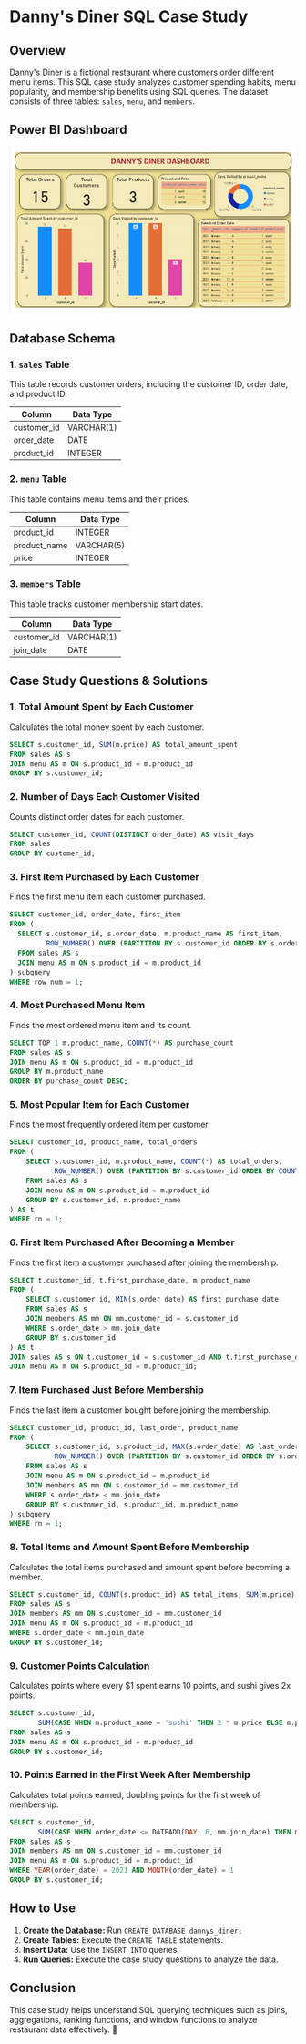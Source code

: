 # Danny's Diner SQL Case Study

## Overview
Danny's Diner is a fictional restaurant where customers order different menu items. This SQL case study analyzes customer spending habits, menu popularity, and membership benefits using SQL queries. The dataset consists of three tables: `sales`, `menu`, and `members`.

## Power BI Dashboard

![Dashboard Overview](PowerBIDashboard.png)

## Database Schema

### 1. `sales` Table
This table records customer orders, including the customer ID, order date, and product ID.

| Column      | Data Type |
|------------|----------|
| customer_id | VARCHAR(1) |
| order_date  | DATE |
| product_id  | INTEGER |

### 2. `menu` Table
This table contains menu items and their prices.

| Column      | Data Type |
|------------|----------|
| product_id  | INTEGER |
| product_name | VARCHAR(5) |
| price       | INTEGER |

### 3. `members` Table
This table tracks customer membership start dates.

| Column      | Data Type |
|------------|----------|
| customer_id | VARCHAR(1) |
| join_date   | DATE |

## Case Study Questions & Solutions

### 1. Total Amount Spent by Each Customer
Calculates the total money spent by each customer.
```sql
SELECT s.customer_id, SUM(m.price) AS total_amount_spent
FROM sales AS s
JOIN menu AS m ON s.product_id = m.product_id
GROUP BY s.customer_id;
```

### 2. Number of Days Each Customer Visited
Counts distinct order dates for each customer.
```sql
SELECT customer_id, COUNT(DISTINCT order_date) AS visit_days
FROM sales
GROUP BY customer_id;
```

### 3. First Item Purchased by Each Customer
Finds the first menu item each customer purchased.
```sql
SELECT customer_id, order_date, first_item
FROM (
  SELECT s.customer_id, s.order_date, m.product_name AS first_item,
         ROW_NUMBER() OVER (PARTITION BY s.customer_id ORDER BY s.order_date) AS row_num
  FROM sales AS s
  JOIN menu AS m ON s.product_id = m.product_id
) subquery
WHERE row_num = 1;
```

### 4. Most Purchased Menu Item
Finds the most ordered menu item and its count.
```sql
SELECT TOP 1 m.product_name, COUNT(*) AS purchase_count
FROM sales AS s
JOIN menu AS m ON s.product_id = m.product_id
GROUP BY m.product_name
ORDER BY purchase_count DESC;
```

### 5. Most Popular Item for Each Customer
Finds the most frequently ordered item per customer.
```sql
SELECT customer_id, product_name, total_orders
FROM (
    SELECT s.customer_id, m.product_name, COUNT(*) AS total_orders,
           ROW_NUMBER() OVER (PARTITION BY s.customer_id ORDER BY COUNT(*) DESC) AS rn
    FROM sales AS s
    JOIN menu AS m ON s.product_id = m.product_id
    GROUP BY s.customer_id, m.product_name
) AS t
WHERE rn = 1;
```

### 6. First Item Purchased After Becoming a Member
Finds the first item a customer purchased after joining the membership.
```sql
SELECT t.customer_id, t.first_purchase_date, m.product_name
FROM (
    SELECT s.customer_id, MIN(s.order_date) AS first_purchase_date
    FROM sales AS s
    JOIN members AS mm ON mm.customer_id = s.customer_id
    WHERE s.order_date > mm.join_date
    GROUP BY s.customer_id
) AS t
JOIN sales AS s ON t.customer_id = s.customer_id AND t.first_purchase_date = s.order_date
JOIN menu AS m ON s.product_id = m.product_id;
```

### 7. Item Purchased Just Before Membership
Finds the last item a customer bought before joining the membership.
```sql
SELECT customer_id, product_id, last_order, product_name
FROM (
    SELECT s.customer_id, s.product_id, MAX(s.order_date) AS last_order, m.product_name,
           ROW_NUMBER() OVER (PARTITION BY s.customer_id ORDER BY s.order_date DESC) AS rn
    FROM sales AS s
    JOIN menu AS m ON s.product_id = m.product_id
    JOIN members AS mm ON s.customer_id = mm.customer_id
    WHERE s.order_date < mm.join_date
    GROUP BY s.customer_id, s.product_id, m.product_name
) subquery
WHERE rn = 1;
```

### 8. Total Items and Amount Spent Before Membership
Calculates the total items purchased and amount spent before becoming a member.
```sql
SELECT s.customer_id, COUNT(s.product_id) AS total_items, SUM(m.price) AS total_amount_spent
FROM sales AS s
JOIN members AS mm ON s.customer_id = mm.customer_id
JOIN menu AS m ON s.product_id = m.product_id
WHERE s.order_date < mm.join_date
GROUP BY s.customer_id;
```

### 9. Customer Points Calculation
Calculates points where every $1 spent earns 10 points, and sushi gives 2x points.
```sql
SELECT s.customer_id,
       SUM(CASE WHEN m.product_name = 'sushi' THEN 2 * m.price ELSE m.price END) * 10 AS total_points
FROM sales AS s
JOIN menu AS m ON s.product_id = m.product_id
GROUP BY s.customer_id;
```

### 10. Points Earned in the First Week After Membership
Calculates total points earned, doubling points for the first week of membership.
```sql
SELECT s.customer_id,
       SUM(CASE WHEN order_date <= DATEADD(DAY, 6, mm.join_date) THEN m.price * 2 ELSE m.price END) * 10 AS total_points
FROM sales AS s
JOIN members AS mm ON s.customer_id = mm.customer_id
JOIN menu AS m ON s.product_id = m.product_id
WHERE YEAR(order_date) = 2021 AND MONTH(order_date) = 1
GROUP BY s.customer_id;
```

## How to Use
1. **Create the Database:** Run `CREATE DATABASE dannys_diner;`
2. **Create Tables:** Execute the `CREATE TABLE` statements.
3. **Insert Data:** Use the `INSERT INTO` queries.
4. **Run Queries:** Execute the case study questions to analyze the data.

## Conclusion
This case study helps understand SQL querying techniques such as joins, aggregations, ranking functions, and window functions to analyze restaurant data effectively. 🚀

